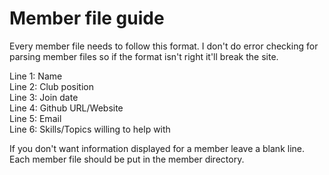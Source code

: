 Member file guide
===================

Every member file needs to follow this format. I don't do error checking for
parsing member files so if the format isn't right it'll break the site.


Line 1: Name<br>
Line 2: Club position<br>
Line 3: Join date<br>
Line 4: Github URL/Website<br>
Line 5: Email<br>
Line 6: Skills/Topics willing to help with<br>

If you don't want information displayed for a member leave a blank line.
Each member file should be put in the member directory.
